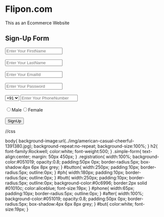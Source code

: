 # Flipon.com
This as an Ecommerce Website
<!DOCTYPE html>
<html>
	<head>
		<title>SignUp</title>
		<link href="css/signup.css" rel="stylesheet" type="text/css">
		<script src="jquery.js"></script>
		<script>
			function checkForm(){
			var Fname=document.forms["regno"]["fname"];
			var Lname=document.forms["regno"]["lname"];
			var Email=document.forms["regno"]["email"];
			var ph=document.forms["regno"]["num"];
			var password=document.forms["regno"]["Password"];
			if(Email.value.indexOf("@",0)<0)
			{
				alert("@ symbol missing");
				return false;
			}
			 if(ph.value == "")
			{
				alert("phone number field is blank");
				return false;
			}
			 if(password.value == "")
			{
				alert("please Enter Your Password");
				return false;
			}
			alert("form submitted");
			return true;
		}
	</script>
</head>
	<body >
		<div class="simple-form">
			<form class="registration" onsubmit="return checkForm()" action="home.html" method="post" name="regno" >
				<h2>Sign-Up Form</h2>
				<input type="text" name="fname" id="button" placeholder="Enter Your FirstName" required><br><br>        
				<input type="text" name="lname" id="button" placeholder="Enter Your LastName" required><br><br> 
				<input type="email" name="email" id="button" placeholder="Enter Your EmailId" required><br><br> 
				<input type="password" name="Password" id="button" placeholder="Enter Your Password" required><br><br>
				<select type="text" id="phone"><option>+91</option></select>		
				<input type="number" name="num" id="ph" placeholder="Enter Your PhoneNumber" required><br><br>		
				<input type="radio" name="gender" id="rd"><span id="but">Male</span><input type="radio" name="gender" id="rd"><span id="but">Female</span><br><br>
				<input type="submit" value="SignUp" id="butt">             
			</form>
		</div>
	</body>
</html>
//css

body{
	background-image:url(../img/american-casual-cheerful-1391380.jpg);
	background-repeat:no-repeat;
	background-size:100%;
}
h2{
	font-family:Rockwell;
	color:white;
	font-weight:500;
}
.simple-form{
	text-align:center;
	margin: 50px 450px;
}
.registration{
	width:100%;
	background-color:#051019;
	opacity:0.8;
	padding:50px 0px;
	border-radius:5px;
	box-shadow:4px 6px 8px grey;
}
#button{
	width:250px;
	padding:10px;
	border-radius:5px;
	outline:0px;
}
#ph{
	width:180px;
	padding:10px;
	border-radius:5px;
	outline:0px;
}
#butt{
	width:250px;
	padding:10px;
	border-radius:5px;
	outline:0px;
	background-color:#0c6996;
	border:2px solid #01010c;
	color:aliceblue;
	font-size:19px;
}
#phone{
	width:65px;
	padding:10px;
	border-radius:5px;
	outline:0px;
}
#after{
	width:100%;
	background-color:#051019;
	opacity:0.8;
	padding:50px 0px;
	border-radius:5px;
	box-shadow:4px 6px 8px grey;
}
#but{
	color:white;
	font-size:19px;
}
